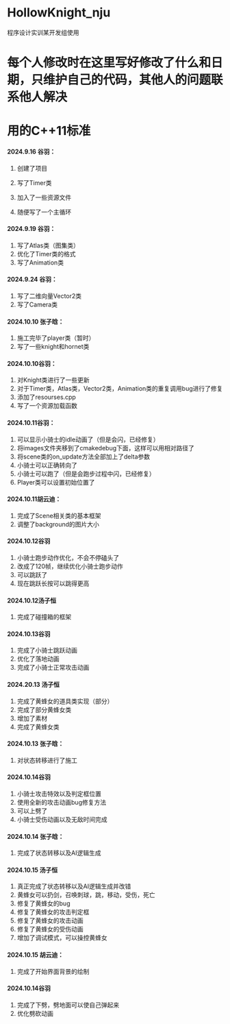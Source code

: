 # HollowKnight_nju

程序设计实训某开发组使用

# 每个人修改时在这里写好修改了什么和日期，只维护自己的代码，其他人的问题联系他人解决

# 用的C++11标准

#### 2024.9.16 谷羽：

1. 创建了项目

2. 写了Timer类

3. 加入了一些资源文件

4. 随便写了一个主循环

#### 2024.9.19 谷羽：

1. 写了Atlas类（图集类）
2. 优化了Timer类的格式
3. 写了Animation类

#### 2024.9.24 谷羽：

1. 写了二维向量Vector2类
2. 写了Camera类

#### 2024.10.10 张子晗：

1. 施工完毕了player类（暂时）
2. 写了一些knight和hornet类

#### 2024.10.10谷羽：

1. 对Knight类进行了一些更新
2. 对于Timer类，Atlas类，Vector2类，Animation类的重复调用bug进行了修复
3. 添加了resourses.cpp
4. 写了一个资源加载函数

#### 2024.10.11谷羽：

1. 可以显示小骑士的idle动画了（但是会闪，已经修复）
2. 将images文件夹移到了cmakedebug下面，这样可以用相对路径了
3. 将scene类的on_update方法全部加上了delta参数
4. 小骑士可以正确转向了
5. 小骑士可以跑了（但是会跑步过程中闪，已经修复）
6. Player类可以设置初始位置了

#### 2024.10.11胡云迪：

1. 完成了Scene相关类的基本框架
2. 调整了background的图片大小

#### 2024.10.12谷羽

1. 小骑士跑步动作优化，不会不停磕头了
2. 改成了120帧，继续优化小骑士跑步动作
3. 可以跳跃了
4. 现在跳跃长按可以跳得更高

#### 2024.10.12汤子恒

1. 完成了碰撞箱的框架

#### 2024.10.13谷羽

1. 完成了小骑士跳跃动画
1. 优化了落地动画
1. 完成了小骑士正常攻击动画

#### 2024.20.13 汤子恒

1. 完成了黄蜂女的道具类实现（部分）
2. 完成了部分黄蜂女类
3. 增加了素材
4. 完成了黄蜂女类

#### 2024.10.13 张子晗：

1. 对状态转移进行了施工

#### 2024.10.14谷羽

1. 小骑士攻击特效以及判定框位置
1. 使用全新的攻击动画bug修复方法
1. 可以上劈了
1. 小骑士受伤动画以及无敌时间完成

#### 2024.10.14 张子晗：

1. 完成了状态转移以及AI逻辑生成

#### 2024.10.15 汤子恒

1. 真正完成了状态转移以及AI逻辑生成并改错
2. 黄蜂女可以扔剑，召唤刺球，跳，移动，受伤，死亡
3. 修复了黄蜂女的bug
4. 修复了黄蜂女的攻击判定框
5. 修复了黄蜂女的攻击动画
6. 修复了黄蜂女的受伤动画
7. 增加了调试模式，可以操控黄蜂女

#### 2024.10.15 胡云迪：

1.  完成了开始界面背景的绘制
#### 2024.10.14谷羽

1. 完成了下劈，劈地面可以使自己弹起来
2. 优化劈砍动画
